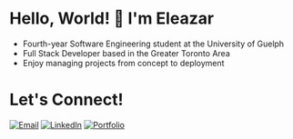 <h1>
  Hello, World! 👋 I'm <strong>Eleazar</strong>
</h1>

- Fourth-year Software Engineering student at the University of Guelph
- Full Stack Developer based in the Greater Toronto Area
- Enjoy managing projects from concept to deployment


<h1>Let's Connect!</h1>

[![Email](https://img.shields.io/badge/Email-D14836?style=for-the-badge&logo=gmail&logoColor=white)](mailto:videna.psalmeleazar@gmail.com)
[![LinkedIn](https://img.shields.io/badge/LinkedIn-0A66C2?style=for-the-badge&logo=linkedin&logoColor=white)](https://www.linkedin.com/in/pevidena/)
[![Portfolio](https://img.shields.io/badge/Portfolio-000000?style=for-the-badge&logo=github&logoColor=white)](https://p541m.github.io/portfolio-old/)

